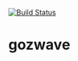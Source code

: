 [![Build Status](https://api.travis-ci.org/cybojanek/gozwave.svg)](https://travis-ci.org/cybojanek/gozwave)

# gozwave